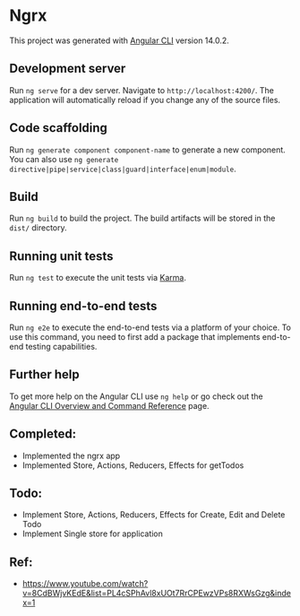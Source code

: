 # Ngrx

This project was generated with [Angular CLI](https://github.com/angular/angular-cli) version 14.0.2.

## Development server

Run `ng serve` for a dev server. Navigate to `http://localhost:4200/`. The application will automatically reload if you change any of the source files.

## Code scaffolding

Run `ng generate component component-name` to generate a new component. You can also use `ng generate directive|pipe|service|class|guard|interface|enum|module`.

## Build

Run `ng build` to build the project. The build artifacts will be stored in the `dist/` directory.

## Running unit tests

Run `ng test` to execute the unit tests via [Karma](https://karma-runner.github.io).

## Running end-to-end tests

Run `ng e2e` to execute the end-to-end tests via a platform of your choice. To use this command, you need to first add a package that implements end-to-end testing capabilities.

## Further help

To get more help on the Angular CLI use `ng help` or go check out the [Angular CLI Overview and Command Reference](https://angular.io/cli) page.

Completed:
----------
- Implemented the ngrx app
- Implemented Store, Actions, Reducers, Effects for getTodos

Todo:
-----
- Implement Store, Actions, Reducers, Effects for Create, Edit and Delete Todo
- Implement Single store for application

Ref:
----
- https://www.youtube.com/watch?v=8CdBWjvKEdE&list=PL4cSPhAvl8xUOt7RrCPEwzVPs8RXWsGzg&index=1

